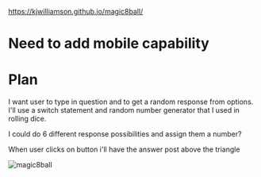 
https://kjwilliamson.github.io/magic8ball/

# Need to add mobile capability

# Plan

I want user to type in question and to get a random response from options. 
I'll use a switch statement and random number generator that I used in rolling dice.


I could do 6 different response possibilities and assign them a number?

When user clicks on button i'll have the answer post above the triangle


![magic8ball](https://user-images.githubusercontent.com/24884380/161318001-98ac2c43-a587-447e-bbd4-fba24e8b6cbc.jpeg)

